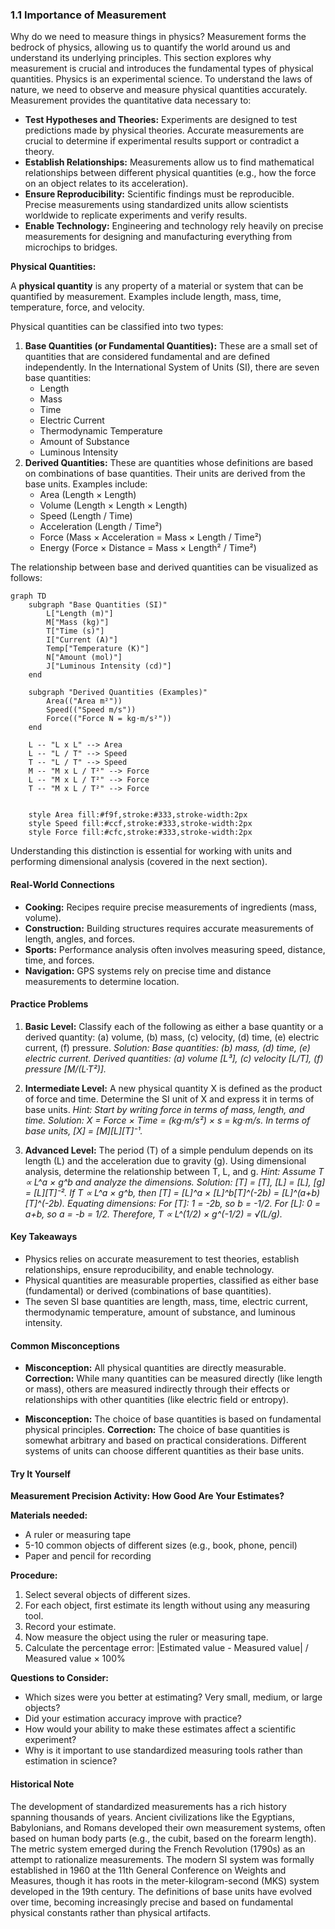 ### 1.1 Importance of Measurement

Why do we need to measure things in physics? Measurement forms the bedrock of physics, allowing us to quantify the world around us and understand its underlying principles. This section explores why measurement is crucial and introduces the fundamental types of physical quantities.
Physics is an experimental science. To understand the laws of nature, we need to observe and measure physical quantities accurately. Measurement provides the quantitative data necessary to:

*   **Test Hypotheses and Theories:** Experiments are designed to test predictions made by physical theories. Accurate measurements are crucial to determine if experimental results support or contradict a theory.
*   **Establish Relationships:** Measurements allow us to find mathematical relationships between different physical quantities (e.g., how the force on an object relates to its acceleration).
*   **Ensure Reproducibility:** Scientific findings must be reproducible. Precise measurements using standardized units allow scientists worldwide to replicate experiments and verify results.
*   **Enable Technology:** Engineering and technology rely heavily on precise measurements for designing and manufacturing everything from microchips to bridges.

**Physical Quantities:**

A **physical quantity** is any property of a material or system that can be quantified by measurement. Examples include length, mass, time, temperature, force, and velocity.

Physical quantities can be classified into two types:

1.  **Base Quantities (or Fundamental Quantities):** These are a small set of quantities that are considered fundamental and are defined independently. In the International System of Units (SI), there are seven base quantities:
    *   Length
    *   Mass
    *   Time
    *   Electric Current
    *   Thermodynamic Temperature
    *   Amount of Substance
    *   Luminous Intensity
2.  **Derived Quantities:** These are quantities whose definitions are based on combinations of base quantities. Their units are derived from the base units. Examples include:
    *   Area (Length × Length)
    *   Volume (Length × Length × Length)
    *   Speed (Length / Time)
    *   Acceleration (Length / Time²)
    *   Force (Mass × Acceleration = Mass × Length / Time²)
    *   Energy (Force × Distance = Mass × Length² / Time²)

The relationship between base and derived quantities can be visualized as follows:

```mermaid
graph TD
    subgraph "Base Quantities (SI)"
        L["Length (m)"]
        M["Mass (kg)"]
        T["Time (s)"]
        I["Current (A)"]
        Temp["Temperature (K)"]
        N["Amount (mol)"]
        J["Luminous Intensity (cd)"]
    end

    subgraph "Derived Quantities (Examples)"
        Area(("Area m²"))
        Speed(("Speed m/s"))
        Force(("Force N = kg⋅m/s²"))
    end

    L -- "L x L" --> Area
    L -- "L / T" --> Speed
    T -- "L / T" --> Speed
    M -- "M x L / T²" --> Force
    L -- "M x L / T²" --> Force
    T -- "M x L / T²" --> Force


    style Area fill:#f9f,stroke:#333,stroke-width:2px
    style Speed fill:#ccf,stroke:#333,stroke-width:2px
    style Force fill:#cfc,stroke:#333,stroke-width:2px

```

Understanding this distinction is essential for working with units and performing dimensional analysis (covered in the next section).

#### Real-World Connections

*   **Cooking:** Recipes require precise measurements of ingredients (mass, volume).
*   **Construction:** Building structures requires accurate measurements of length, angles, and forces.
*   **Sports:** Performance analysis often involves measuring speed, distance, time, and forces.
*   **Navigation:** GPS systems rely on precise time and distance measurements to determine location.

#### Practice Problems

1. **Basic Level:** Classify each of the following as either a base quantity or a derived quantity: (a) volume, (b) mass, (c) velocity, (d) time, (e) electric current, (f) pressure.
   *Solution: Base quantities: (b) mass, (d) time, (e) electric current. Derived quantities: (a) volume [L³], (c) velocity [L/T], (f) pressure [M/(L·T²)].*

2. **Intermediate Level:** A new physical quantity X is defined as the product of force and time. Determine the SI unit of X and express it in terms of base units.
   *Hint: Start by writing force in terms of mass, length, and time.*
   *Solution: X = Force × Time = (kg·m/s²) × s = kg·m/s. In terms of base units, [X] = [M][L][T]⁻¹.*

3. **Advanced Level:** The period (T) of a simple pendulum depends on its length (L) and the acceleration due to gravity (g). Using dimensional analysis, determine the relationship between T, L, and g.
   *Hint: Assume T ∝ L^a × g^b and analyze the dimensions.*
   *Solution: [T] = [T], [L] = [L], [g] = [L][T]⁻². If T ∝ L^a × g^b, then [T] = [L]^a × [L]^b[T]^(-2b) = [L]^(a+b)[T]^(-2b). Equating dimensions: For [T]: 1 = -2b, so b = -1/2. For [L]: 0 = a+b, so a = -b = 1/2. Therefore, T ∝ L^(1/2) × g^(-1/2) = √(L/g).*

#### Key Takeaways

*   Physics relies on accurate measurement to test theories, establish relationships, ensure reproducibility, and enable technology.
*   Physical quantities are measurable properties, classified as either base (fundamental) or derived (combinations of base quantities).
*   The seven SI base quantities are length, mass, time, electric current, thermodynamic temperature, amount of substance, and luminous intensity.

#### Common Misconceptions

*   **Misconception:** All physical quantities are directly measurable.
   **Correction:** While many quantities can be measured directly (like length or mass), others are measured indirectly through their effects or relationships with other quantities (like electric field or entropy).

*   **Misconception:** The choice of base quantities is based on fundamental physical principles.
   **Correction:** The choice of base quantities is somewhat arbitrary and based on practical considerations. Different systems of units can choose different quantities as their base units.

#### Try It Yourself

**Measurement Precision Activity: How Good Are Your Estimates?**

**Materials needed:**
- A ruler or measuring tape
- 5-10 common objects of different sizes (e.g., book, phone, pencil)
- Paper and pencil for recording

**Procedure:**
1. Select several objects of different sizes.
2. For each object, first estimate its length without using any measuring tool.
3. Record your estimate.
4. Now measure the object using the ruler or measuring tape.
5. Calculate the percentage error: |Estimated value - Measured value| / Measured value × 100%

**Questions to Consider:**
- Which sizes were you better at estimating? Very small, medium, or large objects?
- Did your estimation accuracy improve with practice?
- How would your ability to make these estimates affect a scientific experiment?
- Why is it important to use standardized measuring tools rather than estimation in science?

#### Historical Note

The development of standardized measurements has a rich history spanning thousands of years. Ancient civilizations like the Egyptians, Babylonians, and Romans developed their own measurement systems, often based on human body parts (e.g., the cubit, based on the forearm length). The metric system emerged during the French Revolution (1790s) as an attempt to rationalize measurements. The modern SI system was formally established in 1960 at the 11th General Conference on Weights and Measures, though it has roots in the meter-kilogram-second (MKS) system developed in the 19th century. The definitions of base units have evolved over time, becoming increasingly precise and based on fundamental physical constants rather than physical artifacts.